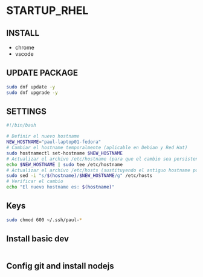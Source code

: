 # STARTUP_RHEL

## INSTALL

- chrome
- vscode

## UPDATE PACKAGE

```sh
sudo dnf update -y
sudo dnf upgrade -y
```

## SETTINGS

```sh
#!/bin/bash

# Definir el nuevo hostname
NEW_HOSTNAME="paul-laptop01-fedora"
# Cambiar el hostname temporalmente (aplicable en Debian y Red Hat)
sudo hostnamectl set-hostname $NEW_HOSTNAME
# Actualizar el archivo /etc/hostname (para que el cambio sea persistente después de reiniciar)
echo $NEW_HOSTNAME | sudo tee /etc/hostname
# Actualizar el archivo /etc/hosts (sustituyendo el antiguo hostname por el nuevo)
sudo sed -i "s/$(hostname)/$NEW_HOSTNAME/g" /etc/hosts
# Verificar el cambio
echo "El nuevo hostname es: $(hostname)"

```

## Keys

```sh
sudo chmod 600 ~/.ssh/paul-*
```

## Install basic dev

```sh

```

## Config git and install nodejs